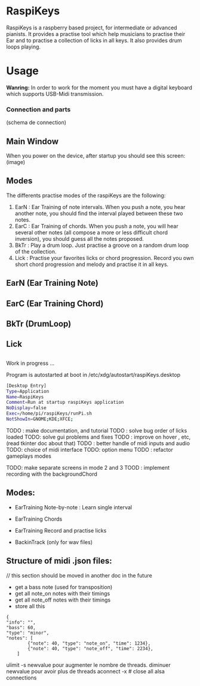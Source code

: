 # RaspiKeys

RaspiKeys is a raspberry based project, for intermediate or advanced pianists. It provides a practise tool which help musicians to practise their Ear and to practise a collection of licks in all keys. It also provides drum loops playing.

# Usage

**Wanring:** In order to work for the moment you must have a digital keyboard which supports USB-Midi transmission.


### Connection and parts

(schema de connection)


## Main Window

When you power on the device, after startup you should see this screen:
(image)



## Modes

The differents practise modes of the raspiKeys are the following:

1. EarN : Ear Training of note intervals. When you push a note, you hear another note, you should find the interval played between these two notes.
2. EarC : Ear Training of chords. When you push a note, you will hear several other notes (all compose a more or less difficult chord inversion), you should guess all the notes proposed.
3. BkTr : Play a drum loop. Just practise a groove on a random drum loop of the collection.
4. Lick : Practise your favorites licks or chord progression. Record you own short chord progression and melody and practise it in all keys.


## EarN (Ear Training Note)

## EarC (Ear Training Chord)

## BkTr (DrumLoop)

## Lick 

##

Work in progress ...

Program is autostarted at boot in /etc/xdg/autostart/raspiKeys.desktop

```sh
[Desktop Entry]
Type=Application
Name=RaspiKeys
Comment=Run at startup raspiKeys application
NoDisplay=false
Exec=/home/pi/raspiKeys/runPi.sh
NotShowIn=GNOME;KDE;XFCE;
```

TODO : make documentation, and tutorial
TODO : solve bug order of licks loaded
TODO:  solve gui problems and fixes
TODO : improve on hover , etc, (read tkinter doc about that)
TODO : better handle of midi inputs and audio
TODO: choice of midi interface
TODO: option menu
TODO : refactor gameplays modes

TODO: make separate screens in mode 2 and 3
TOOD : implement recording with the backgroundChord


## Modes:

- EarTraining Note-by-note : Learn single interval
- EarTraining Chords
- EarTraining Record and practise licks

- BackinTrack (only for wav files)


## Structure of midi .json files:

// this section should be moved in another doc in the future
- get a bass note (used for transposition)
- get all note_on notes with their timings
- get all note_off notes with their timings
- store all this


```
{
"info": "",
"bass": 60,
"type": "minor",
"notes": [
		{"note": 40, "type": "note_on", "time": 1234},
		{"note": 40, "type": "note_off", "time": 2234},
	]

```

ulimit -s newvalue pour augmenter le nombre de threads. diminuer newvalue pour avoir plus de threads
aconnect -x  # close all alsa connections 